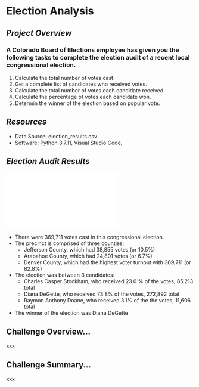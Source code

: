 # Election Analysis

## *Project Overview*

### A Colorado Board of Elections employee has given you the following tasks to complete the election audit of a recent local congressional election. 
1. Calculate the total number of votes cast.
2. Get a complete list of candidates who received votes.
3. Calculate the total number of votes each candidate received.
4. Calculate the percentage of votes each candidate won.
5. Determin the winner of the election based on popular vote.

## *Resources*
- Data Source: election_results.csv
- Software: Python 3.7.11, Visual Studio Code, 

## *Election Audit Results*

![Election Analysis](analysis/election_analysis.txt)
* There were 369,711 votes cast in this congressional election.
* The precinct is comprised of three counties: 
    - Jefferson County, which had 38,855 votes (or 10.5%)
    - Arapahoe County, which had 24,801 votes (or 6.7%)
    - Denver County, which had the highest voter turnout with 369,711 (or 82.8%)
* The election was between 3 candidates:
    - Charles Casper Stockham, who received 23.0 % of the votes, 85,213 total
    - Diana DeGette, who received 73.8% of the votes, 272,892 total
    - Raymon Anthony Doane, who received 3.1% of the the votes, 11,606 total
* The winner of the election was Diana DeGette

## Challenge Overview...
xxx

## Challenge Summary...
xxx

